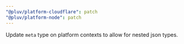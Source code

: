 ```yaml
---
"@pluv/platform-cloudflare": patch
"@pluv/platform-node": patch
---
```


Update `meta` type on platform contexts to allow for nested json types.

